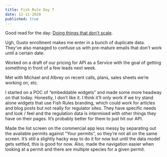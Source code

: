```yaml
---
title: Fish Rule Day 7
date: 12-11-2020
published: true
---
```


Good read for the day: [Doing things that don't scale][1].

Ugh, Gusto enrollment makes me enter in a bunch of duplicate data.  They've also managed
to confuse us with pre-mature emails that don't work until a certain date.

Worked on a draft of our pricing for API as a Service with the goal of getting something in front of a few leads next week.

Met with Michael and Albrey on recent calls, plans, sales sheets we’re working on, etc.

I started on a POC of “embeddable widgets” and made some more headway on that today.  Honestly, I don’t like it.  I think it’ll only work if we try stand alone widgets that use Fish Rules branding, which could work for articles and blog posts but not really for regulator sites.  They have specific needs and look / feel and the regulation data is intermixed with other things they have on their pages.  It’s probably better for them to just hit our API.

Made the list screen on the commercial app less messy by separating out the available permits against “Your permits”, so they’re not all on the same screen.  It’s still a slightly hacky way to do it for now but until the data model gets settled, this is good for now.  Also, made the navigation easier when looking at a permit and there are multiple species for a given permit.

[1]: http://paulgraham.com/ds.html

